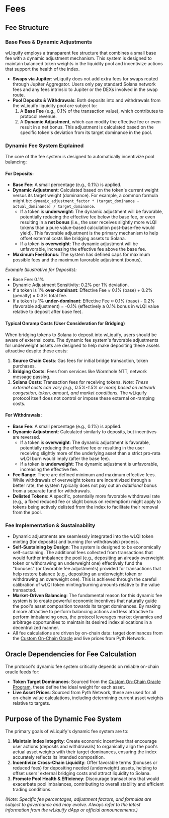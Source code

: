 # Fees

## Fee Structure

### Base Fees & Dynamic Adjustments

wLiquify employs a transparent fee structure that combines a small base fee with a dynamic adjustment mechanism. This system is designed to maintain balanced token weights in the liquidity pool and incentivize actions that support the health of the index.

-   **Swaps via Jupiter**: wLiquify does not add extra fees for swaps routed through Jupiter Aggregator. Users only pay standard Solana network fees and any fees intrinsic to Jupiter or the DEXs involved in the swap route.
-   **Pool Deposits & Withdrawals**: Both deposits into and withdrawals from the wLiquify liquidity pool are subject to:
    1.  A **Base Fee** (e.g., 0.1% of the transaction value), which contributes to protocol revenue.
    2.  A **Dynamic Adjustment**, which can modify the effective fee or even result in a net bonus. This adjustment is calculated based on the specific token's deviation from its target dominance in the pool.

### Dynamic Fee System Explained

The core of the fee system is designed to automatically incentivize pool balancing:

#### For Deposits:
-   **Base Fee**: A small percentage (e.g., 0.1%) is applied.
-   **Dynamic Adjustment**: Calculated based on the token's current weight versus its target weight (dominance). For example, a common formula might be: `dynamic_adjustment_factor * (target_dominance - actual_dominance) / target_dominance`.
    -   If a token is **underweight**: The dynamic adjustment will be favorable, potentially reducing the effective fee below the base fee, or even resulting in a **net bonus** (i.e., the user receives slightly more wLQI tokens than a pure value-based calculation post-base-fee would yield). This favorable adjustment is the primary mechanism to help offset external costs like bridging assets to Solana.
    -   If a token is **overweight**: The dynamic adjustment will be unfavorable, increasing the effective fee above the base fee.
-   **Maximum Fee/Bonus**: The system has defined caps for maximum possible fees and the maximum favorable adjustment (bonus).

*Example (Illustrative for Deposits):*
- Base Fee: 0.1%
- Dynamic Adjustment Sensitivity: 0.2% per 1% deviation.
- If a token is 1% **over-dominant**: Effective Fee ≈ 0.1% (base) + 0.2% (penalty) = 0.3% total fee.
- If a token is 1% **under-dominant**: Effective Fee ≈ 0.1% (base) - 0.2% (favorable adjustment) = -0.1% (effectively a 0.1% bonus in wLQI value relative to deposit after base fee).

#### Typical Onramp Costs (User Consideration for Bridging)
When bridging tokens to Solana to deposit into wLiquify, users should be aware of external costs. The dynamic fee system's favorable adjustments for underweight assets are designed to help make depositing these assets attractive despite these costs:

1.  **Source Chain Costs**: Gas fees for initial bridge transaction, token purchases.
2.  **Bridging Costs**: Fees from services like Wormhole NTT, network message passing.
3.  **Solana Costs**: Transaction fees for receiving tokens.
*Note: These external costs can vary (e.g., 0.5%-1.5% or more) based on network congestion, token, amount, and market conditions.* The wLiquify protocol itself does not control or impose these external on-ramping costs.

#### For Withdrawals:
-   **Base Fee**: A small percentage (e.g., 0.1%) is applied.
-   **Dynamic Adjustment**: Calculated similarly to deposits, but incentives are reversed.
    -   If a token is **overweight**: The dynamic adjustment is favorable, potentially reducing the effective fee or resulting in the user receiving slightly more of the underlying asset than a strict pro-rata wLQI burn would imply (after the base fee).
    -   If a token is **underweight**: The dynamic adjustment is unfavorable, increasing the effective fee.
-   **Fee Range**: There are defined minimum and maximum effective fees. While withdrawals of overweight tokens are incentivized through a better rate, the system typically does not pay out an *additional* bonus from a separate fund for withdrawals.
-   **Delisted Tokens**: A specific, potentially more favorable withdrawal rate (e.g., a fixed reduced fee or slight bonus on redemption) might apply to tokens being actively delisted from the index to facilitate their removal from the pool.

### Fee Implementation & Sustainability
-   Dynamic adjustments are seamlessly integrated into the wLQI token minting (for deposits) and burning (for withdrawals) process.
-   **Self-Sustaining by Design**: The system is designed to be economically self-sustaining. The additional fees collected from transactions that would further imbalance the pool (e.g., depositing an already overweight token or withdrawing an underweight one) effectively fund the "bonuses" (or favorable fee adjustments) provided for transactions that help restore balance (e.g., depositing an underweight token or withdrawing an overweight one). This is achieved through the careful calibration of wLQI token minting/burning amounts relative to the value transacted.
-   **Market-Driven Balancing**: The fundamental reason for this dynamic fee system is to create powerful economic incentives that naturally guide the pool's asset composition towards its target dominances. By making it more attractive to perform balancing actions and less attractive to perform imbalancing ones, the protocol leverages market dynamics and arbitrage opportunities to maintain its desired index allocations in a decentralized manner.
-   All fee calculations are driven by on-chain data: target dominances from the [Custom On-Chain Oracle](./on-chain-programs/oracle-program.md) and live prices from Pyth Network.

## Oracle Dependencies for Fee Calculation

The protocol's dynamic fee system critically depends on reliable on-chain oracle feeds for:
-   **Token Target Dominances**: Sourced from the [Custom On-Chain Oracle Program](./on-chain-programs/oracle-program.md), these define the ideal weight for each asset.
-   **Live Asset Prices**: Sourced from Pyth Network, these are used for all on-chain value calculations, including determining current asset weights relative to targets.

## Purpose of the Dynamic Fee System

The primary goals of wLiquify's dynamic fee system are to:

1.  **Maintain Index Integrity**: Create economic incentives that encourage user actions (deposits and withdrawals) to organically align the pool's actual asset weights with their target dominances, ensuring the index accurately reflects its intended composition.
2.  **Incentivize Cross-Chain Liquidity**: Offer favorable terms (bonuses or reduced fees) for depositing needed (underweight) assets, helping to offset users' external bridging costs and attract liquidity to Solana.
3.  **Promote Pool Health & Efficiency**: Discourage transactions that would exacerbate pool imbalances, contributing to overall stability and efficient trading conditions.

*(Note: Specific fee percentages, adjustment factors, and formulas are subject to governance and may evolve. Always refer to the latest information from the wLiquify dApp or official announcements.)* 